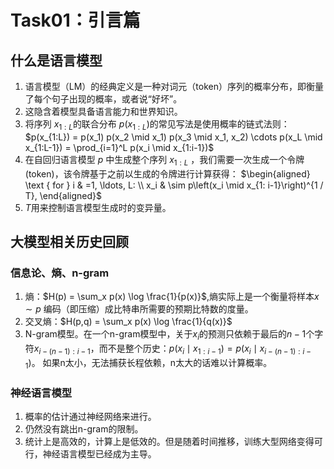 # Task01：引言篇

## 什么是语言模型

1. 语言模型（LM）的经典定义是一种对词元（token）序列的概率分布，即衡量了每个句子出现的概率，或者说“好坏”。
2. 这隐含着模型具备语言能力和世界知识。
3. 将序列 $x_{1:L}$的联合分布 $p(x_{1:L})$的常见写法是使用概率的链式法则：$p(x_{1:L}) = p(x_1) p(x_2 \mid x_1) p(x_3 \mid x_1, x_2) \cdots p(x_L \mid x_{1:L-1}) = \prod_{i=1}^L p(x_i \mid x_{1:i-1})$
4. 在自回归语言模型  $p$  中生成整个序列 $x_{1:L}$ ，我们需要一次生成一个令牌(token)，该令牌基于之前以生成的令牌进行计算获得：
$\begin{aligned}
\text { for } i & =1, \ldots, L: \\
x_i & \sim p\left(x_i \mid x_{1: i-1}\right)^{1 / T},
\end{aligned}$
5.  $T$用来控制语言模型生成时的变异量。

## 大模型相关历史回顾

### 信息论、熵、n-gram
1. 熵：$H(p) = \sum_x p(x) \log \frac{1}{p(x)}$,熵实际上是一个衡量将样本$x∼p$ 编码（即压缩）成比特串所需要的预期比特数的度量。
2. 交叉熵：$H(p,q) = \sum_x p(x) \log \frac{1}{q(x)}$
3. N-gram模型。在一个n-gram模型中，关于$x_{i}$的预测只依赖于最后的$n-1$个字符$x_{i−(n−1):i−1}$，而不是整个历史：$p(x_i \mid x_{1:i-1}) = p(x_i \mid x_{i-(n-1):i-1})$。
如果n太小，无法捕获长程依赖，n太大的话难以计算概率。

### 神经语言模型
1. 概率的估计通过神经网络来进行。
2. 仍然没有跳出n-gram的限制。
3. 统计上是高效的，计算上是低效的。但是随着时间推移，训练大型网络变得可行，神经语言模型已经成为主导。